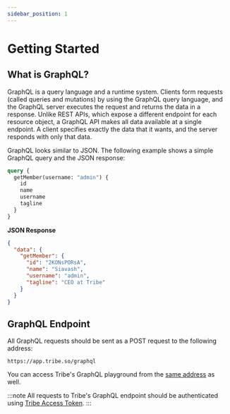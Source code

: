 ```yaml
---
sidebar_position: 1
---
```


# Getting Started

## What is GraphQL?

GraphQL is a query language and a runtime system. Clients form requests (called queries and mutations) by using the GraphQL query language, and the GraphQL server executes the request and returns the data in a response. Unlike REST APIs, which expose a different endpoint for each resource object, a GraphQL API makes all data available at a single endpoint. A client specifies exactly the data that it wants, and the server responds with only that data.

GraphQL looks similar to JSON. The following example shows a simple GraphQL query and the JSON response:

```graphql title="POST https://api.tribe.so/graphql"
query {
  getMember(username: "admin") {
    id
    name
    username
    tagline
  }
}
```

**JSON Response**

```json
{
  "data": {
    "getMember": {
      "id": "2KONsPORsA",
      "name": "Siavash",
      "username": "admin",
      "tagline": "CEO at Tribe"
    }
  }
}
```

## GraphQL Endpoint

All GraphQL requests should be sent as a POST request to the following address:

```
https://app.tribe.so/graphql
```

You can access Tribe's GraphQL playground from the [same address](https://app.tribe.so/graphql) as well.

:::note
All requests to Tribe's GraphQL endpoint should be authenticated using [Tribe Access Token](/docs/guide/graphql/authentication/access-token).
:::
